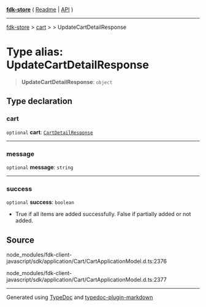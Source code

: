 [**fdk-store**](../../../README.md) ( [Readme](../../../README.md) \| [API](../../../API.md) )

---

[fdk-store](../../../API.md) > [cart](../../README.md) > [<internal>](../README.md) > UpdateCartDetailResponse

# Type alias: UpdateCartDetailResponse

> **UpdateCartDetailResponse**: `object`

## Type declaration

### cart

`optional` **cart**: [`CartDetailResponse`](type-alias.CartDetailResponse.md)

---

### message

`optional` **message**: `string`

---

### success

`optional` **success**: `boolean`

- True if all items are added successfully.
  False if partially added or not added.

## Source

node_modules/fdk-client-javascript/sdk/application/Cart/CartApplicationModel.d.ts:2376

node_modules/fdk-client-javascript/sdk/application/Cart/CartApplicationModel.d.ts:2377

---

Generated using [TypeDoc](https://typedoc.org/) and [typedoc-plugin-markdown](https://www.npmjs.com/package/typedoc-plugin-markdown)
